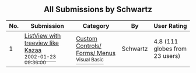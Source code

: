 ﻿<div align="center">

## All Submissions by Schwartz

</div>

No.  | Submission | Category | By   | User Rating
---- | ---------- | -------- | ---- | -----------
1 | [ListView with treeview like Kazaa<br /><sup>2002-01-23 09:36:00</sup>](https://github.com/Planet-Source-Code/schwartz-listview-with-treeview-like-kazaa__1-31092) | [Custom Controls/ Forms/  Menus<br /><sup>Visual Basic</sup>](../ByCategory/custom-controls-forms-menus__1-4.md) | Schwartz | 4.8 (111 globes from 23 users)
